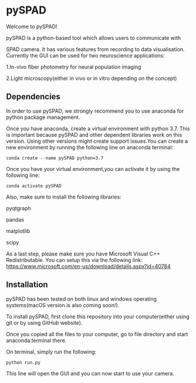 # pySPAD

Welcome to pySPAD! 

pySPAD is a python-based tool which allows users to communicate with 

SPAD camera. It has various features from recording to data visualisation. Currently
the GUI can be used for two neuroscience applications:

1.In-vivo fiber photometry for neural population imaging

2.Light microscopy(either in vivo or in vitro depending on the concept)


## Dependencies

In order to use pySPAD, we strongly recommend you to use anaconda for python 
package management. 

Once you have anaconda, create a virtual environment with python 3.7. This is 
important because pySPAD and other dependent libraries work on this version. 
Using other versions might create support issues.You can create a new
 environment by running the following line on anaconda terminal:
	
	conda create --name pySPAD python=3.7

Once you have your virtual environment,you can activate it by using 
the following line:

	conda activate pySPAD 

Also, make sure to install the following 
libraries: 

pyqtgraph

pandas
 
matplotlib

scipy 

As a last step, please make sure you have Microsoft Visual C++ Redistributable. 
You can setup this via the following link: https://www.microsoft.com/en-us/download/details.aspx?id=40784
 

## Installation

pySPAD has been tested on both linux and windows operating systems(macOS version is also coming soon!).

To install pySPAD, first clone this repository into your computer(either using
git or by using GitHub website). 

Once you copied all the files to your computer, go to file directory and start 
anaconda terminal there. 

On terminal, simply run the following:

	python run.py

This line will open the GUI and you can now start to use your camera. 

  



